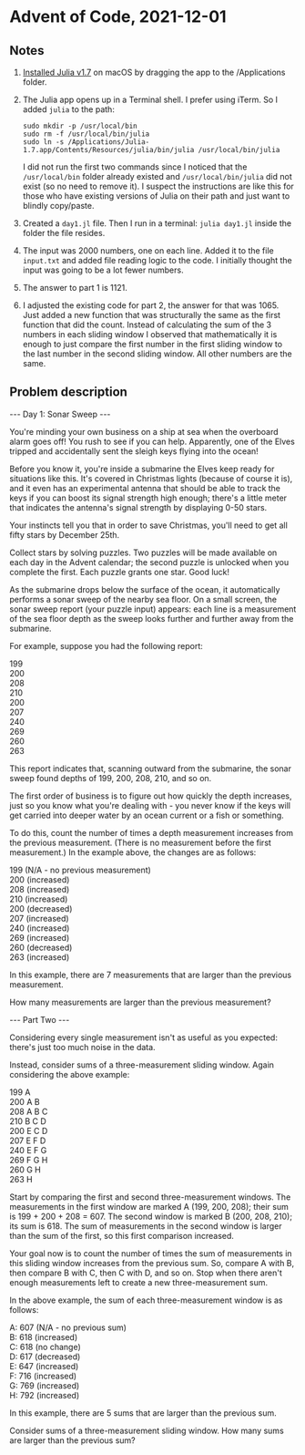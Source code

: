# Advent of Code, 2021-12-01
## Notes

1. [Installed Julia v1.7]( https://julialang.org/downloads/) on macOS by dragging the app to the /Applications folder.
1. The Julia app opens up in a Terminal shell. I prefer using iTerm. So I added `julia` to the path:
   
   ```
   sudo mkdir -p /usr/local/bin
   sudo rm -f /usr/local/bin/julia
   sudo ln -s /Applications/Julia-1.7.app/Contents/Resources/julia/bin/julia /usr/local/bin/julia
   ```
   
   I did not run the first two commands since I noticed that the `/usr/local/bin` folder already existed and `/usr/local/bin/julia` did not exist (so no need to remove it). I suspect the instructions are like this for those who have existing versions of Julia on their path and just want to blindly copy/paste.
1. Created a `day1.jl` file. Then I run in a terminal: `julia day1.jl` inside the folder the file resides.
1. The input was 2000 numbers, one on each line. Added it to the file `input.txt` and added file reading logic to the code. I initially thought the input was going to be a lot fewer numbers.
1. The answer to part 1 is 1121.
1. I adjusted the existing code for part 2, the answer for that was 1065. Just added a new function that was structurally the same as the first function that did the count. Instead of calculating the sum of the 3 numbers in each sliding window I observed that mathematically it is enough to just compare the first number in the first sliding window to the last number in the second sliding window. All other numbers are the same.




## Problem description
--- Day 1: Sonar Sweep ---

You're minding your own business on a ship at sea when the overboard alarm goes off! You rush to see if you can help. Apparently, one of the Elves tripped and accidentally sent the sleigh keys flying into the ocean!

Before you know it, you're inside a submarine the Elves keep ready for situations like this. It's covered in Christmas lights (because of course it is), and it even has an experimental antenna that should be able to track the keys if you can boost its signal strength high enough; there's a little meter that indicates the antenna's signal strength by displaying 0-50 stars.

Your instincts tell you that in order to save Christmas, you'll need to get all fifty stars by December 25th.

Collect stars by solving puzzles. Two puzzles will be made available on each day in the Advent calendar; the second puzzle is unlocked when you complete the first. Each puzzle grants one star. Good luck!

As the submarine drops below the surface of the ocean, it automatically performs a sonar sweep of the nearby sea floor. On a small screen, the sonar sweep report (your puzzle input) appears: each line is a measurement of the sea floor depth as the sweep looks further and further away from the submarine.

For example, suppose you had the following report:

199  
200  
208  
210  
200  
207  
240  
269  
260  
263  

This report indicates that, scanning outward from the submarine, the sonar sweep found depths of 199, 200, 208, 210, and so on.

The first order of business is to figure out how quickly the depth increases, just so you know what you're dealing with - you never know if the keys will get carried into deeper water by an ocean current or a fish or something.

To do this, count the number of times a depth measurement increases from the previous measurement. (There is no measurement before the first measurement.) In the example above, the changes are as follows:

199 (N/A - no previous measurement)  
200 (increased)  
208 (increased)  
210 (increased)  
200 (decreased)  
207 (increased)  
240 (increased)  
269 (increased)  
260 (decreased)  
263 (increased)  

In this example, there are 7 measurements that are larger than the previous measurement.

How many measurements are larger than the previous measurement?


--- Part Two ---

Considering every single measurement isn't as useful as you expected: there's just too much noise in the data.

Instead, consider sums of a three-measurement sliding window. Again considering the above example:

199  A        
200  A B      
208  A B C    
210    B C D  
200  E   C D  
207  E F   D  
240  E F G    
269    F G H  
260      G H  
263        H  

Start by comparing the first and second three-measurement windows. The measurements in the first window are marked A (199, 200, 208); their sum is 199 + 200 + 208 = 607. The second window is marked B (200, 208, 210); its sum is 618. The sum of measurements in the second window is larger than the sum of the first, so this first comparison increased.

Your goal now is to count the number of times the sum of measurements in this sliding window increases from the previous sum. So, compare A with B, then compare B with C, then C with D, and so on. Stop when there aren't enough measurements left to create a new three-measurement sum.

In the above example, the sum of each three-measurement window is as follows:

A: 607 (N/A - no previous sum)  
B: 618 (increased)  
C: 618 (no change)  
D: 617 (decreased)  
E: 647 (increased)  
F: 716 (increased)  
G: 769 (increased)  
H: 792 (increased)  

In this example, there are 5 sums that are larger than the previous sum.

Consider sums of a three-measurement sliding window. How many sums are larger than the previous sum?
